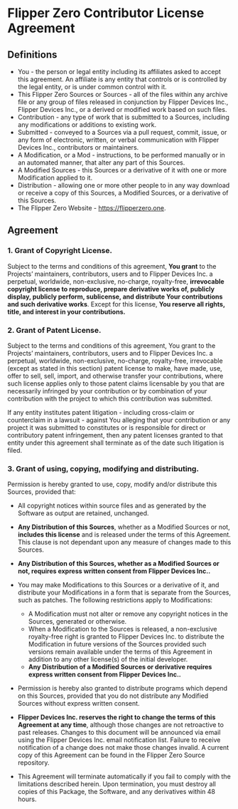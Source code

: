 # Flipper Zero Contributor License Agreement

## Definitions

* You - the person or legal entity including its affiliates asked to accept this agreement. An affiliate is any entity that controls or is controlled by the legal entity, or is under common control with it.
* This Flipper Zero Sources or Sources - all of the files within any archive file or any group of files released in conjunction by Flipper Devices Inc., Flipper Devices Inc., or a derived or modified work based on such files.
* Contribution - any type of work that is submitted to a Sources, including any modifications or additions to existing work.
* Submitted - conveyed to a Sources via a pull request, commit, issue, or any form of electronic, written, or verbal communication with Flipper Devices Inc., contributors or maintainers.
* A Modification, or a Mod - instructions, to be performed manually or in an automated manner, that alter any part of this Sources.
* A Modified Sources - this Sources or a derivative of it with one or more Modification applied to it.
* Distribution - allowing one or more other people to in any way download or receive
a copy of this Sources, a Modified Sources, or a derivative of this Sources.
* The Flipper Zero Website - https://flipperzero.one.

## Agreement

### 1. Grant of Copyright License.
Subject to the terms and conditions of this agreement, **You grant** to the Projects’ maintainers, contributors, users and to Flipper Devices Inc. a perpetual, worldwide, non-exclusive, no-charge, royalty-free, **irrevocable copyright license to reproduce, prepare derivative works of, publicly display, publicly perform, sublicense, and distribute Your contributions and such derivative works**. Except for this license, **You reserve all rights, title, and interest in your contributions.**

### 2. Grant of Patent License.
Subject to the terms and conditions of this agreement, You grant to the Projects’ maintainers, contributors, users and to Flipper Devices Inc. a perpetual, worldwide, non-exclusive, no-charge, royalty-free, irrevocable (except as stated in this section) patent license to make, have made, use, offer to sell, sell, import, and otherwise transfer your contributions, where such license applies only to those patent claims licensable by you that are necessarily infringed by your contribution or by combination of your contribution with the project to which this contribution was submitted.

If any entity institutes patent litigation - including cross-claim or counterclaim in a lawsuit - against You alleging that your contribution or any project it was submitted to constitutes or is responsible for direct or contributory patent infringement, then any patent licenses granted to that entity under this agreement shall terminate as of the date such litigation is filed.

### 3. Grant of using, copying, modifying and distributing.

Permission is hereby granted to use, copy, modify and/or distribute this Sources, provided that:

* All copyright notices within source files and as generated by the Software as output are retained, unchanged.
* **Any Distribution of this Sources**, whether as a Modified Sources or not, **includes this license** and is released under the terms of this Agreement. This clause is not dependant upon any measure of changes made to this Sources.
* **Any Distribution of this Sources, whether as a Modified Sources or not, requires express written consent from Flipper Devices Inc..**
* You may make Modifications to this Sources or a derivative of it, and distribute your Modifications in a form that is separate from the Sources, such as patches. The following restrictions apply to Modifications:
  * A Modification must not alter or remove any copyright notices in the Sources, generated or otherwise.
  * When a Modification to the Sources is released, a non-exclusive royalty-free right is granted to Flipper Devices Inc. to distribute the Modification in future versions of the Sources provided such versions remain available under the terms of this Agreement in addition to any other license(s) of the initial developer.
  * **Any Distribution of a Modified Sources or derivative requires express written consent from Flipper Devices Inc..**

* Permission is hereby also granted to distribute programs which depend on this Sources, provided that you do not distribute any Modified Sources without express written consent.
* **Flipper Devices Inc. reserves the right to change the terms of this Agreement at any time**, although those changes are not retroactive to past releases. Changes to this document will be announced via email using the Flipper Devices Inc. email notification list. Failure to receive notification of a change does not make those changes invalid. A current copy of this Agreement can be found in the Flipper Zero Source repository.
* This Agreement will terminate automatically if you fail to comply with the limitations described herein. Upon termination, you must destroy all copies of this Package, the Software, and any derivatives within 48 hours.
